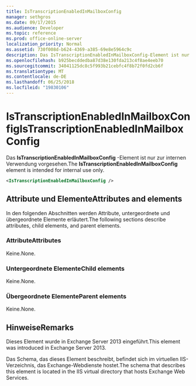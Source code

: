 ```yaml
---
title: IsTranscriptionEnabledInMailboxConfig
manager: sethgros
ms.date: 09/17/2015
ms.audience: Developer
ms.topic: reference
ms.prod: office-online-server
localization_priority: Normal
ms.assetid: 730f008d-b624-4369-a385-69e8e5964c9c
description: Das IsTranscriptionEnabledInMailboxConfig-Element ist nur zur internen Verwendung vorgesehen.
ms.openlocfilehash: b925becddedba87d38e130fda213c4f8ae4eeb70
ms.sourcegitcommit: 34041125dc8c5f993b21cebfc4f8b72f0fd2cb6f
ms.translationtype: MT
ms.contentlocale: de-DE
ms.lasthandoff: 06/25/2018
ms.locfileid: "19830106"
---
```

# <a name="istranscriptionenabledinmailboxconfig"></a><span data-ttu-id="a953e-103">IsTranscriptionEnabledInMailboxConfig</span><span class="sxs-lookup"><span data-stu-id="a953e-103">IsTranscriptionEnabledInMailboxConfig</span></span>

<span data-ttu-id="a953e-104">Das **IsTranscriptionEnabledInMailboxConfig** -Element ist nur zur internen Verwendung vorgesehen.</span><span class="sxs-lookup"><span data-stu-id="a953e-104">The **IsTranscriptionEnabledInMailboxConfig** element is intended for internal use only.</span></span> 
  
```XML
<IsTranscriptionEnabledInMailboxConfig />
```

## <a name="attributes-and-elements"></a><span data-ttu-id="a953e-105">Attribute und Elemente</span><span class="sxs-lookup"><span data-stu-id="a953e-105">Attributes and elements</span></span>

<span data-ttu-id="a953e-106">In den folgenden Abschnitten werden Attribute, untergeordnete und übergeordnete Elemente erläutert.</span><span class="sxs-lookup"><span data-stu-id="a953e-106">The following sections describe attributes, child elements, and parent elements.</span></span>
  
### <a name="attributes"></a><span data-ttu-id="a953e-107">Attribute</span><span class="sxs-lookup"><span data-stu-id="a953e-107">Attributes</span></span>

<span data-ttu-id="a953e-108">Keine.</span><span class="sxs-lookup"><span data-stu-id="a953e-108">None.</span></span>
  
### <a name="child-elements"></a><span data-ttu-id="a953e-109">Untergeordnete Elemente</span><span class="sxs-lookup"><span data-stu-id="a953e-109">Child elements</span></span>

<span data-ttu-id="a953e-110">Keine.</span><span class="sxs-lookup"><span data-stu-id="a953e-110">None.</span></span>
  
### <a name="parent-elements"></a><span data-ttu-id="a953e-111">Übergeordnete Elemente</span><span class="sxs-lookup"><span data-stu-id="a953e-111">Parent elements</span></span>

<span data-ttu-id="a953e-112">Keine.</span><span class="sxs-lookup"><span data-stu-id="a953e-112">None.</span></span>
  
## <a name="remarks"></a><span data-ttu-id="a953e-113">Hinweise</span><span class="sxs-lookup"><span data-stu-id="a953e-113">Remarks</span></span>

<span data-ttu-id="a953e-114">Dieses Element wurde in Exchange Server 2013 eingeführt.</span><span class="sxs-lookup"><span data-stu-id="a953e-114">This element was introduced in Exchange Server 2013.</span></span>
  
<span data-ttu-id="a953e-115">Das Schema, das dieses Element beschreibt, befindet sich im virtuellen IIS-Verzeichnis, das Exchange-Webdienste hostet.</span><span class="sxs-lookup"><span data-stu-id="a953e-115">The schema that describes this element is located in the IIS virtual directory that hosts Exchange Web Services.</span></span>
  

